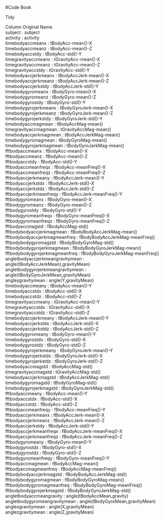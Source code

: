 #Code Book

Tidy

Column		Original Name	<br />
subject	 : 	subject	<br />
activity	 : 	activity	<br />
timebodyaccmeanx	 : 	tBodyAcc-mean()-X	<br />
timebodyaccmeanz	 : 	tBodyAcc-mean()-Z	<br />
timebodyaccstdy	 : 	tBodyAcc-std()-Y	<br />
timegravityaccmeanx	 : 	tGravityAcc-mean()-X	<br />
timegravityaccmeanz	 : 	tGravityAcc-mean()-Z	<br />
timegravityaccstdy	 : 	tGravityAcc-std()-Y	<br />
timebodyaccjerkmeanx	 : 	tBodyAccJerk-mean()-X	<br />
timebodyaccjerkmeanz	 : 	tBodyAccJerk-mean()-Z	<br />
timebodyaccjerkstdy	 : 	tBodyAccJerk-std()-Y	<br />
timebodygyromeanx	 : 	tBodyGyro-mean()-X	<br />
timebodygyromeanz	 : 	tBodyGyro-mean()-Z	<br />
timebodygyrostdy	 : 	tBodyGyro-std()-Y	<br />
timebodygyrojerkmeanx	 : 	tBodyGyroJerk-mean()-X	<br />
timebodygyrojerkmeanz	 : 	tBodyGyroJerk-mean()-Z	<br />
timebodygyrojerkstdy	 : 	tBodyGyroJerk-std()-Y	<br />
timebodyaccmagmean	 : 	tBodyAccMag-mean()	<br />
timegravityaccmagmean	 : 	tGravityAccMag-mean()	<br />
timebodyaccjerkmagmean	 : 	tBodyAccJerkMag-mean()	<br />
timebodygyromagmean	 : 	tBodyGyroMag-mean()	<br />
timebodygyrojerkmagmean	 : 	tBodyGyroJerkMag-mean()	<br />
fftbodyaccmeanx	 : 	fBodyAcc-mean()-X	<br />
fftbodyaccmeanz	 : 	fBodyAcc-mean()-Z	<br />
fftbodyaccstdy	 : 	fBodyAcc-std()-Y	<br />
fftbodyaccmeanfreqx	 : 	fBodyAcc-meanFreq()-X	<br />
fftbodyaccmeanfreqz	 : 	fBodyAcc-meanFreq()-Z	<br />
fftbodyaccjerkmeany	 : 	fBodyAccJerk-mean()-Y	<br />
fftbodyaccjerkstdx	 : 	fBodyAccJerk-std()-X	<br />
fftbodyaccjerkstdz	 : 	fBodyAccJerk-std()-Z	<br />
fftbodyaccjerkmeanfreqy	 : 	fBodyAccJerk-meanFreq()-Y	<br />
fftbodygyromeanx	 : 	fBodyGyro-mean()-X	<br />
fftbodygyromeanz	 : 	fBodyGyro-mean()-Z	<br />
fftbodygyrostdy	 : 	fBodyGyro-std()-Y	<br />
fftbodygyromeanfreqx	 : 	fBodyGyro-meanFreq()-X	<br />
fftbodygyromeanfreqz	 : 	fBodyGyro-meanFreq()-Z	<br />
fftbodyaccmagstd	 : 	fBodyAccMag-std()	<br />
fftbodybodyaccjerkmagmean	 : 	fBodyBodyAccJerkMag-mean()	<br />
fftbodybodyaccjerkmagmeanfreq	 : 	fBodyBodyAccJerkMag-meanFreq()	<br />
fftbodybodygyromagstd	 : 	fBodyBodyGyroMag-std()	<br />
fftbodybodygyrojerkmagmean	 : 	fBodyBodyGyroJerkMag-mean()	<br />
fftbodybodygyrojerkmagmeanfreq	 : 	fBodyBodyGyroJerkMag-meanFreq()	<br />
angletbodyaccjerkmeangravitymean	 : 	angle(tBodyAccJerkMean),gravityMean)	<br />
angletbodygyrojerkmeangravitymean	 : 	angle(tBodyGyroJerkMean,gravityMean)	<br />
angleygravitymean	 : 	angle(Y,gravityMean)	<br />
timebodyaccmeany	 : 	tBodyAcc-mean()-Y	<br />
timebodyaccstdx	 : 	tBodyAcc-std()-X	<br />
timebodyaccstdz	 : 	tBodyAcc-std()-Z	<br />
timegravityaccmeany	 : 	tGravityAcc-mean()-Y	<br />
timegravityaccstdx	 : 	tGravityAcc-std()-X	<br />
timegravityaccstdz	 : 	tGravityAcc-std()-Z	<br />
timebodyaccjerkmeany	 : 	tBodyAccJerk-mean()-Y	<br />
timebodyaccjerkstdx	 : 	tBodyAccJerk-std()-X	<br />
timebodyaccjerkstdz	 : 	tBodyAccJerk-std()-Z	<br />
timebodygyromeany	 : 	tBodyGyro-mean()-Y	<br />
timebodygyrostdx	 : 	tBodyGyro-std()-X	<br />
timebodygyrostdz	 : 	tBodyGyro-std()-Z	<br />
timebodygyrojerkmeany	 : 	tBodyGyroJerk-mean()-Y	<br />
timebodygyrojerkstdx	 : 	tBodyGyroJerk-std()-X	<br />
timebodygyrojerkstdz	 : 	tBodyGyroJerk-std()-Z	<br />
timebodyaccmagstd	 : 	tBodyAccMag-std()	<br />
timegravityaccmagstd	 : 	tGravityAccMag-std()	<br />
timebodyaccjerkmagstd	 : 	tBodyAccJerkMag-std()	<br />
timebodygyromagstd	 : 	tBodyGyroMag-std()	<br />
timebodygyrojerkmagstd	 : 	tBodyGyroJerkMag-std()	<br />
fftbodyaccmeany	 : 	fBodyAcc-mean()-Y	<br />
fftbodyaccstdx	 : 	fBodyAcc-std()-X	<br />
fftbodyaccstdz	 : 	fBodyAcc-std()-Z	<br />
fftbodyaccmeanfreqy	 : 	fBodyAcc-meanFreq()-Y	<br />
fftbodyaccjerkmeanx	 : 	fBodyAccJerk-mean()-X	<br />
fftbodyaccjerkmeanz	 : 	fBodyAccJerk-mean()-Z	<br />
fftbodyaccjerkstdy	 : 	fBodyAccJerk-std()-Y	<br />
fftbodyaccjerkmeanfreqx	 : 	fBodyAccJerk-meanFreq()-X	<br />
fftbodyaccjerkmeanfreqz	 : 	fBodyAccJerk-meanFreq()-Z	<br />
fftbodygyromeany	 : 	fBodyGyro-mean()-Y	<br />
fftbodygyrostdx	 : 	fBodyGyro-std()-X	<br />
fftbodygyrostdz	 : 	fBodyGyro-std()-Z	<br />
fftbodygyromeanfreqy	 : 	fBodyGyro-meanFreq()-Y	<br />
fftbodyaccmagmean	 : 	fBodyAccMag-mean()	<br />
fftbodyaccmagmeanfreq	 : 	fBodyAccMag-meanFreq()	<br />
fftbodybodyaccjerkmagstd	 : 	fBodyBodyAccJerkMag-std()	<br />
fftbodybodygyromagmean	 : 	fBodyBodyGyroMag-mean()	<br />
fftbodybodygyromagmeanfreq	 : 	fBodyBodyGyroMag-meanFreq()	<br />
fftbodybodygyrojerkmagstd	 : 	fBodyBodyGyroJerkMag-std()	<br />
angletbodyaccmeangravity	 : 	angle(tBodyAccMean,gravity)	<br />
angletbodygyromeangravitymean	 : 	angle(tBodyGyroMean,gravityMean)	<br />
anglexgravitymean	 : 	angle(X,gravityMean)	<br />
anglezgravitymean	 : 	angle(Z,gravityMean)	<br />

		

				


		
